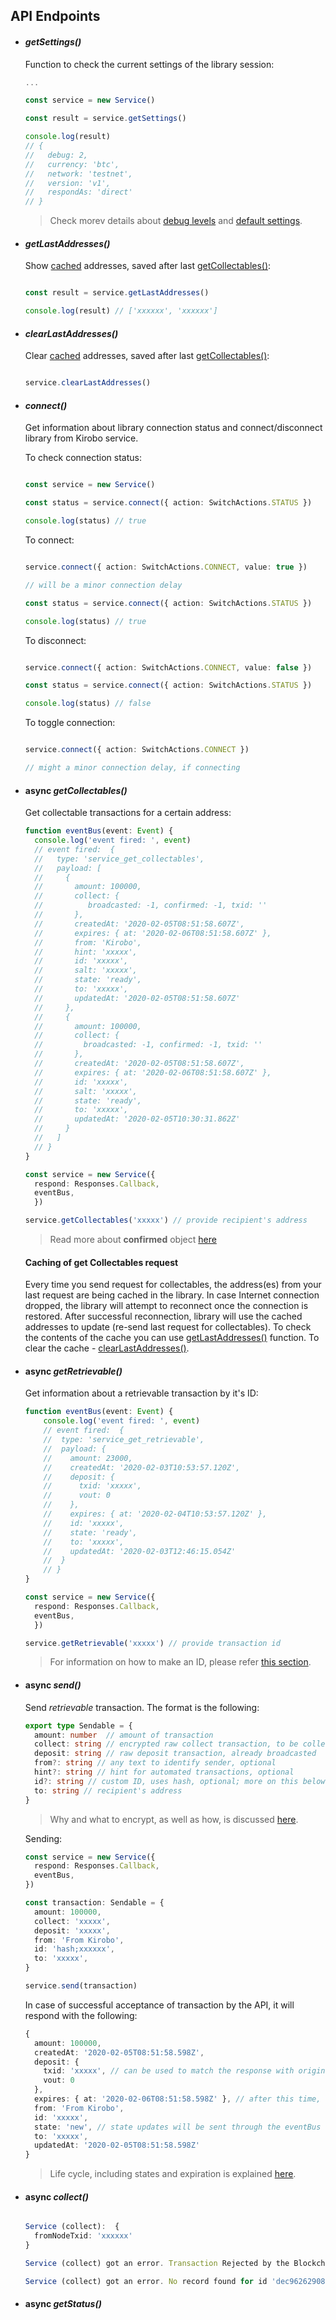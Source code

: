 ## API Endpoints

- #### ___getSettings()___

  Function to check the current settings of the library session:

  ```TypeScript
  ...

  const service = new Service()

  const result = service.getSettings()

  console.log(result)
  // {
  //   debug: 2,
  //   currency: 'btc',
  //   network: 'testnet',
  //   version: 'v1',
  //   respondAs: 'direct'
  // }
  ```

  > Check morev details about [debug levels](README.md#Debug) and [default settings](README.md#Default-settings).

- #### ___getLastAddresses()___

  Show [cached]() addresses, saved after last [getCollectables()](#async-___getCollectables()___):

  ```TypeScript

  const result = service.getLastAddresses()

  console.log(result) // ['xxxxxx', 'xxxxxx']

  ```

- #### ___clearLastAddresses()___

  Clear [cached]() addresses, saved after last [getCollectables()](#async-___getCollectables()___):

  ```TypeScript

  service.clearLastAddresses()

  ```

- #### ___connect()___

  Get information about library connection status and connect/disconnect library from Kirobo service.

  To check connection status:

  ```TypeScript

  const service = new Service()

  const status = service.connect({ action: SwitchActions.STATUS })

  console.log(status) // true

  ```

  To connect:

  ```TypeScript

  service.connect({ action: SwitchActions.CONNECT, value: true })

  // will be a minor connection delay

  const status = service.connect({ action: SwitchActions.STATUS })

  console.log(status) // true

  ```

  To disconnect:

  ```TypeScript

  service.connect({ action: SwitchActions.CONNECT, value: false })

  const status = service.connect({ action: SwitchActions.STATUS })

  console.log(status) // false

  ```

  To toggle connection:

  ```TypeScript

  service.connect({ action: SwitchActions.CONNECT })

  // might a minor connection delay, if connecting

  ```


- #### async ___getCollectables()___

  Get collectable transactions for a certain address:

  ```TypeScript
  function eventBus(event: Event) {
    console.log('event fired: ', event)
    // event fired:  {
    //   type: 'service_get_collectables',
    //   payload: [
    //     {
    //       amount: 100000,
    //       collect: {
    //          broadcasted: -1, confirmed: -1, txid: ''
    //       },
    //       createdAt: '2020-02-05T08:51:58.607Z',
    //       expires: { at: '2020-02-06T08:51:58.607Z' },
    //       from: 'Kirobo',
    //       hint: 'xxxxx',
    //       id: 'xxxxx',
    //       salt: 'xxxxx',
    //       state: 'ready',
    //       to: 'xxxxx',
    //       updatedAt: '2020-02-05T08:51:58.607Z'
    //     },
    //     {
    //       amount: 100000,
    //       collect: {
    //         broadcasted: -1, confirmed: -1, txid: ''
    //       },
    //       createdAt: '2020-02-05T08:51:58.607Z',
    //       expires: { at: '2020-02-06T08:51:58.607Z' },
    //       id: 'xxxxx',
    //       salt: 'xxxxx',
    //       state: 'ready',
    //       to: 'xxxxx',
    //       updatedAt: '2020-02-05T10:30:31.862Z'
    //     }
    //   ]
    // }
  }

  const service = new Service({
    respond: Responses.Callback,
    eventBus,
    })

  service.getCollectables('xxxxx') // provide recipient's address
  ```
  > Read more about __confirmed__ object  [here]()

    #### Caching of get Collectables request

    Every time you send request for collectables, the address(es) from your last request are being cached in the library. In case Internet connection dropped, the library will attempt  to reconnect once the connection is restored. After successful reconnection, library will use the cached addresses to update (re-send last request for collectables). To check the contents of the cache you can use [getLastAddresses()](#___getLastAddresses()___) function. To clear the cache - [clearLastAddresses()](#___clearLastAddresses()___).

- #### async ___getRetrievable()___

  Get information about a retrievable transaction by it's ID:

  ```TypeScript
  function eventBus(event: Event) {
      console.log('event fired: ', event)
      // event fired:  {
      //  type: 'service_get_retrievable',
      //  payload: {
      //    amount: 23000,
      //    createdAt: '2020-02-03T10:53:57.120Z',
      //    deposit: {
      //      txid: 'xxxxx',
      //      vout: 0
      //    },
      //    expires: { at: '2020-02-04T10:53:57.120Z' },
      //    id: 'xxxxx',
      //    state: 'ready',
      //    to: 'xxxxx',
      //    updatedAt: '2020-02-03T12:46:15.054Z'
      //  }
      // }
  }

  const service = new Service({
    respond: Responses.Callback,
    eventBus,
    })

  service.getRetrievable('xxxxx') // provide transaction id
  ```
  > For information on how to make an ID, please refer [this section](how_does_it_work.md).

- #### async ___send()___

  Send _retrievable_ transaction. The format is the following:
  ```TypeScript
  export type Sendable = {
    amount: number  // amount of transaction
    collect: string // encrypted raw collect transaction, to be collected
    deposit: string // raw deposit transaction, already broadcasted
    from?: string // any text to identify sender, optional
    hint?: string // hint for automated transactions, optional
    id?: string // custom ID, uses hash, optional; more on this below
    to: string // recipient's address
  }
  ```
  > Why and what to encrypt, as well as how, is discussed [here](encryption.md).

  Sending:

  ```TypeScript
  const service = new Service({
    respond: Responses.Callback,
    eventBus,
  })

  const transaction: Sendable = {
    amount: 100000,
    collect: 'xxxxx',
    deposit: 'xxxxx',
    from: 'From Kirobo',
    id: 'hash;xxxxxx',
    to: 'xxxxx',
  }

  service.send(transaction)
  ```
  In case of successful acceptance of transaction by the API, it will respond with the following:

  ```TypeScript
  {
    amount: 100000,
    createdAt: '2020-02-05T08:51:58.598Z',
    deposit: {
      txid: 'xxxxx', // can be used to match the response with original transaction in your system
      vout: 0
    },
    expires: { at: '2020-02-06T08:51:58.598Z' }, // after this time, the transaction, if not being collected, will be purged
    from: 'From Kirobo',
    id: 'xxxxx',
    state: 'new', // state updates will be sent through the eventBus only, according to transaction life cycle
    to: 'xxxxx',
    updatedAt: '2020-02-05T08:51:58.598Z'
  }
  ```
  > Life cycle, including states and expiration is explained [here](how_does_it_work.md).

- #### async ___collect()___

  ```TypeScript

  Service (collect):  {
    fromNodeTxid: 'xxxxxx'
  }

  Service (collect) got an error. Transaction Rejected by the Blockchain

  Service (collect) got an error. No record found for id 'dec962629088b1ae2fa9ecd72a6f74a8a8016f91e1239988fd9701069837d3c'

  ```

- #### async ___getStatus()___

